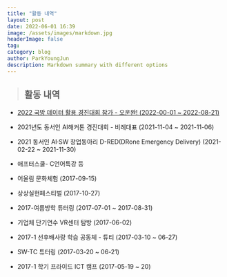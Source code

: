 ```yaml
---
title: "활동 내역"
layout: post
date: 2022-06-01 16:39
image: /assets/images/markdown.jpg
headerImage: false
tag: 
category: blog
author: ParkYoungJun
description: Markdown summary with different options
---
```

> ## 활동 내역     

 - [2022 국방 데이터 활용 경진대회 참가 - 오운완! (2022-00-01 ~ 2022-08-21)](https://park-youngjun.github.io/%EA%B5%AD%EB%B0%A9-%EB%8D%B0%EC%9D%B4%ED%84%B0-%ED%99%9C%EC%9A%A9-%EA%B2%BD%EC%A7%84%EB%8C%80%ED%9A%8C/)

 - 2021년도 동서인 AI해커톤 경진대회 - 비례대표 (2021-11-04 ~ 2021-11-06)

 - 2021 동서인 AI·SW 창업동아리 D-RED(DRone Emergency Delivery) (2021-02-22 ~ 2021-11-30)   

 - 애프터스쿨- C언어특강 등 

 - 어울림 문화체험 (2017-09-15)   

 - 상상실현페스티벌 (2017-10-27) 

 - 2017-여름방학 튜터링 (2017-07-01 ~ 2017-08-31)  

 - 기업체 단기연수 VR센터 탐방 (2017-06-02)  

 - 2017-1 선후배사랑 학습 공동체 - 튜티 (2017-03-10 ~ 06-27)   

 - SW-TC 튜터링 (2017-03-20 ~ 06-21)

 - 2017-1 학기 프라이드 ICT 캠프 (2017-05-19 ~ 20)  

    

 
    

   

    






 
     
 
 